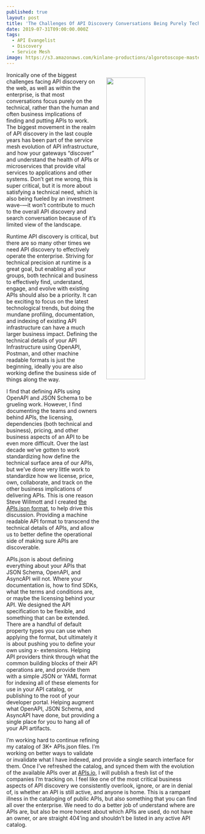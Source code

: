 ```yaml
---
published: true
layout: post
title: 'The Challenges Of API Discovery Conversations Being Purely Technical'
date: 2019-07-31T09:00:00.000Z
tags:
  - API Evangelist
  - Discovery
  - Service Mesh
image: https://s3.amazonaws.com/kinlane-productions/algorotoscope-master/abe-lincoln-one-smooth-ride-file-00-00-07-91.jpg
---
```

<img src="{{ page.image }}" width="45%" align="right" style="padding: 15px;" />
Ironically one of the biggest challenges facing API discovery on the web, as well as within the enterprise, is that most conversations focus purely on the technical, rather than the human and often business implications of finding and putting APIs to work. The biggest movement in the realm of API discovery in the last couple years has been part of the service mesh evolution of API infrastructure, and how your gateways “discover” and understand the health of APIs or microservices that provide vital services to applications and other systems. Don’t get me wrong, this is super critical, but it is more about satisfying a technical need, which is also being fueled by an investment wave-—it won’t contribute to much to the overall API discovery and search conversation because of it’s limited view of the landscape.

Runtime API discovery is critical, but there are so many other times we need API discovery to effectively operate the enterprise. Striving for technical precision at runtime is a great goal, but enabling all your groups, both technical and business to effectively find, understand, engage, and evolve with existing APIs should also be a priority. It can be exciting to focus on the latest technological trends, but doing the mundane profiling, documentation, and indexing of existing API infrastructure can have a much larger business impact. Defining the technical details of your API Infrastructure using OpenAPI, Postman, and other machine readable formats is just the beginning, ideally you are also working define the business side of things along the way.

I find that defining APIs using OpenAPI and JSON Schema to be grueling work. However, I find documenting the teams and owners behind APIs, the licensing, dependencies (both technical and business), pricing, and other business aspects of an API to be even more difficult. Over the last decade we’ve gotten to work standardizing how define the technical surface area of our APIs, but we’ve done very little work to standardize how we license, price, own, collaborate, and track on the other business implications of delivering APIs. This is one reason Steve Willmott and I created <a href="http://apisjson.org/">the APIs.json format</a>, to help drive this discussion. Providing a machine readable API format to transcend the technical details of APIs, and allow us to better define the operational side of making sure APIs are discoverable.

APIs.json is about defining everything about your APIs that JSON Schema, OpenAPI, and AsyncAPI will not. Where your documentation is, how to find SDKs, what the terms and conditions are, or maybe the licensing behind your API. We designed the API specification to be flexible, and something that can be extended. There are a handful of default property types you can use when applying the format, but ultimately it is about pushing you to define your own using x- extensions. Helping API providers think through what the common building blocks of their API operations are, and provide them with a simple JSON or YAML format for indexing all of these elements for use in your API catalog, or publishing to the root of your developer portal. Helping augment what OpenAPI, JSON Schema, and AsyncAPI have done, but providing a single place for you to hang all of your API artifacts.

I’m working hard to continue refining my catalog of 3K+ APIs.json files. I’m working on better ways to validate or invalidate what I have indexed, and provide a single search interface for them. Once I’ve refreshed the catalog, and synced them with the evolution of the available APIs over at <a href="http://apis.io">APIs.io</a>, I will publish a fresh list of the companies I’m tracking on. I feel like one of the most critical business aspects of API discovery we consistently overlook, ignore, or are in denial of, is whether an API is still active, and anyone is home. This is a rampant illness in the cataloging of public APIs, but also something that you can find all over the enterprise. We need to do a better job of understand where are APIs are, but also be more honest about which APIs are used, do not have an owner, or are straight 404’ing and shouldn’t be listed in any active API catalog.
